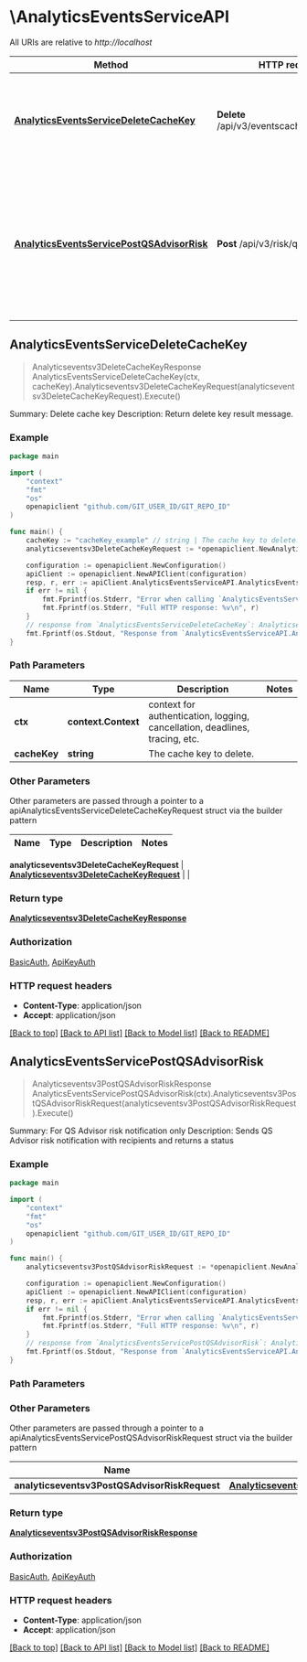 # \AnalyticsEventsServiceAPI

All URIs are relative to *http://localhost*

Method | HTTP request | Description
------------- | ------------- | -------------
[**AnalyticsEventsServiceDeleteCacheKey**](AnalyticsEventsServiceAPI.md#AnalyticsEventsServiceDeleteCacheKey) | **Delete** /api/v3/eventscache/{cache_key} | Summary: Delete cache key Description: Return delete key result message.
[**AnalyticsEventsServicePostQSAdvisorRisk**](AnalyticsEventsServiceAPI.md#AnalyticsEventsServicePostQSAdvisorRisk) | **Post** /api/v3/risk/qs_advisor | Summary: For QS Advisor risk notification only Description: Sends QS Advisor risk notification with recipients and returns a status



## AnalyticsEventsServiceDeleteCacheKey

> Analyticseventsv3DeleteCacheKeyResponse AnalyticsEventsServiceDeleteCacheKey(ctx, cacheKey).Analyticseventsv3DeleteCacheKeyRequest(analyticseventsv3DeleteCacheKeyRequest).Execute()

Summary: Delete cache key Description: Return delete key result message.

### Example

```go
package main

import (
	"context"
	"fmt"
	"os"
	openapiclient "github.com/GIT_USER_ID/GIT_REPO_ID"
)

func main() {
	cacheKey := "cacheKey_example" // string | The cache key to delete.
	analyticseventsv3DeleteCacheKeyRequest := *openapiclient.NewAnalyticseventsv3DeleteCacheKeyRequest() // Analyticseventsv3DeleteCacheKeyRequest | 

	configuration := openapiclient.NewConfiguration()
	apiClient := openapiclient.NewAPIClient(configuration)
	resp, r, err := apiClient.AnalyticsEventsServiceAPI.AnalyticsEventsServiceDeleteCacheKey(context.Background(), cacheKey).Analyticseventsv3DeleteCacheKeyRequest(analyticseventsv3DeleteCacheKeyRequest).Execute()
	if err != nil {
		fmt.Fprintf(os.Stderr, "Error when calling `AnalyticsEventsServiceAPI.AnalyticsEventsServiceDeleteCacheKey``: %v\n", err)
		fmt.Fprintf(os.Stderr, "Full HTTP response: %v\n", r)
	}
	// response from `AnalyticsEventsServiceDeleteCacheKey`: Analyticseventsv3DeleteCacheKeyResponse
	fmt.Fprintf(os.Stdout, "Response from `AnalyticsEventsServiceAPI.AnalyticsEventsServiceDeleteCacheKey`: %v\n", resp)
}
```

### Path Parameters


Name | Type | Description  | Notes
------------- | ------------- | ------------- | -------------
**ctx** | **context.Context** | context for authentication, logging, cancellation, deadlines, tracing, etc.
**cacheKey** | **string** | The cache key to delete. | 

### Other Parameters

Other parameters are passed through a pointer to a apiAnalyticsEventsServiceDeleteCacheKeyRequest struct via the builder pattern


Name | Type | Description  | Notes
------------- | ------------- | ------------- | -------------

 **analyticseventsv3DeleteCacheKeyRequest** | [**Analyticseventsv3DeleteCacheKeyRequest**](Analyticseventsv3DeleteCacheKeyRequest.md) |  | 

### Return type

[**Analyticseventsv3DeleteCacheKeyResponse**](Analyticseventsv3DeleteCacheKeyResponse.md)

### Authorization

[BasicAuth](../README.md#BasicAuth), [ApiKeyAuth](../README.md#ApiKeyAuth)

### HTTP request headers

- **Content-Type**: application/json
- **Accept**: application/json

[[Back to top]](#) [[Back to API list]](../README.md#documentation-for-api-endpoints)
[[Back to Model list]](../README.md#documentation-for-models)
[[Back to README]](../README.md)


## AnalyticsEventsServicePostQSAdvisorRisk

> Analyticseventsv3PostQSAdvisorRiskResponse AnalyticsEventsServicePostQSAdvisorRisk(ctx).Analyticseventsv3PostQSAdvisorRiskRequest(analyticseventsv3PostQSAdvisorRiskRequest).Execute()

Summary: For QS Advisor risk notification only Description: Sends QS Advisor risk notification with recipients and returns a status

### Example

```go
package main

import (
	"context"
	"fmt"
	"os"
	openapiclient "github.com/GIT_USER_ID/GIT_REPO_ID"
)

func main() {
	analyticseventsv3PostQSAdvisorRiskRequest := *openapiclient.NewAnalyticseventsv3PostQSAdvisorRiskRequest() // Analyticseventsv3PostQSAdvisorRiskRequest | 

	configuration := openapiclient.NewConfiguration()
	apiClient := openapiclient.NewAPIClient(configuration)
	resp, r, err := apiClient.AnalyticsEventsServiceAPI.AnalyticsEventsServicePostQSAdvisorRisk(context.Background()).Analyticseventsv3PostQSAdvisorRiskRequest(analyticseventsv3PostQSAdvisorRiskRequest).Execute()
	if err != nil {
		fmt.Fprintf(os.Stderr, "Error when calling `AnalyticsEventsServiceAPI.AnalyticsEventsServicePostQSAdvisorRisk``: %v\n", err)
		fmt.Fprintf(os.Stderr, "Full HTTP response: %v\n", r)
	}
	// response from `AnalyticsEventsServicePostQSAdvisorRisk`: Analyticseventsv3PostQSAdvisorRiskResponse
	fmt.Fprintf(os.Stdout, "Response from `AnalyticsEventsServiceAPI.AnalyticsEventsServicePostQSAdvisorRisk`: %v\n", resp)
}
```

### Path Parameters



### Other Parameters

Other parameters are passed through a pointer to a apiAnalyticsEventsServicePostQSAdvisorRiskRequest struct via the builder pattern


Name | Type | Description  | Notes
------------- | ------------- | ------------- | -------------
 **analyticseventsv3PostQSAdvisorRiskRequest** | [**Analyticseventsv3PostQSAdvisorRiskRequest**](Analyticseventsv3PostQSAdvisorRiskRequest.md) |  | 

### Return type

[**Analyticseventsv3PostQSAdvisorRiskResponse**](Analyticseventsv3PostQSAdvisorRiskResponse.md)

### Authorization

[BasicAuth](../README.md#BasicAuth), [ApiKeyAuth](../README.md#ApiKeyAuth)

### HTTP request headers

- **Content-Type**: application/json
- **Accept**: application/json

[[Back to top]](#) [[Back to API list]](../README.md#documentation-for-api-endpoints)
[[Back to Model list]](../README.md#documentation-for-models)
[[Back to README]](../README.md)

